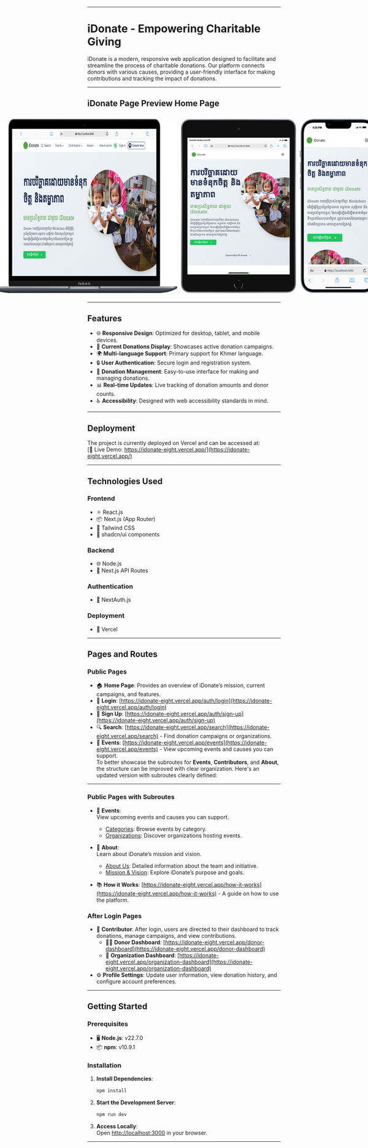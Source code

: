 
---

# iDonate - Empowering Charitable Giving  

iDonate is a modern, responsive web application designed to facilitate and streamline the process of charitable donations. Our platform connects donors with various causes, providing a user-friendly interface for making contributions and tracking the impact of donations.  

---

## iDonate Page Preview Home Page  
<div style="display: flex; justify-content: center; gap: 10px; padding: 10px;">
   <img src="./Laptop-iDonate.png" alt="Laptop iDonate Responsive" width="500"/>
   <img src="./Tablet-iDonate.png" alt="Tablet iDonate Responsive" width="300" />
   <img src="./Mobile-iDonate.png" alt="Mobile iDonate Responsive" width="200" />
</div>


---

## Features  

- 🌐 **Responsive Design**: Optimized for desktop, tablet, and mobile devices.  
- 🎯 **Current Donations Display**: Showcases active donation campaigns.  
- 🌍 **Multi-language Support**: Primary support for Khmer language.  
- 🔒 **User Authentication**: Secure login and registration system.  
- 💸 **Donation Management**: Easy-to-use interface for making and managing donations.  
- 📊 **Real-time Updates**: Live tracking of donation amounts and donor counts.  
- ♿ **Accessibility**: Designed with web accessibility standards in mind.  

---

## Deployment  

The project is currently deployed on Vercel and can be accessed at:  
[🚀 Live Demo: https://idonate-eight.vercel.app/](https://idonate-eight.vercel.app/)  

---

## Technologies Used  

### Frontend  
- ⚛️ React.js  
- 📦 Next.js (App Router)  
- 🎨 Tailwind CSS  
- 🧩 shadcn/ui components  

### Backend  
- 🌐 Node.js  
- 📂 Next.js API Routes  

### Authentication  
- 🔑 NextAuth.js  

### Deployment  
- 📡 Vercel  

---

## Pages and Routes  

### **Public Pages**  
- 🏠 **Home Page**: Provides an overview of iDonate’s mission, current campaigns, and features.  
- 🔑 **Login**: [https://idonate-eight.vercel.app/auth/login](https://idonate-eight.vercel.app/auth/login)  
- 📝 **Sign Up**: [https://idonate-eight.vercel.app/auth/sign-up](https://idonate-eight.vercel.app/auth/sign-up)  
- 🔍 **Search**: [https://idonate-eight.vercel.app/search](https://idonate-eight.vercel.app/search) - Find donation campaigns or organizations.  
- 🎉 **Events**: [https://idonate-eight.vercel.app/events](https://idonate-eight.vercel.app/events) - View upcoming events and causes you can support.  
        To better showcase the subroutes for **Events**, **Contributors**, and **About**, the structure can be improved with clear organization. Here's an updated version with subroutes clearly defined:

---

### **Public Pages with Subroutes**

- 🎉 **Events**:  
  View upcoming events and causes you can support.  
  - [Categories](https://idonate-eight.vercel.app/categories): Browse events by category.  
  - [Organizations](https://idonate-eight.vercel.app/organizations): Discover organizations hosting events.  

- 📜 **About**:  
  Learn about iDonate’s mission and vision.  
  - [About Us](https://idonate-eight.vercel.app/about-us): Detailed information about the team and initiative.  
  - [Mission & Vision](https://idonate-eight.vercel.app/mission-vision): Explore iDonate’s purpose and goals.  

- 📚 **How it Works**: [https://idonate-eight.vercel.app/how-it-works](https://idonate-eight.vercel.app/how-it-works) - A guide on how to use the platform.  

### **After Login Pages**  
- 🤝 **Contributor**: After login, users are directed to their dashboard to track donations, manage campaigns, and view contributions.  
  - 🧍‍♂️ **Donor Dashboard**: [https://idonate-eight.vercel.app/donor-dashboard](https://idonate-eight.vercel.app/donor-dashboard)  
  - 🏢 **Organization Dashboard**: [https://idonate-eight.vercel.app/organization-dashboard](https://idonate-eight.vercel.app/organization-dashboard)  
- ⚙️ **Profile Settings**: Update user information, view donation history, and configure account preferences.  

---

## Getting Started  

### Prerequisites  

- 🖥️ **Node.js**: v22.7.0  
- 📦 **npm**: v10.9.1  

### Installation  

1. **Install Dependencies**:  
   ```bash  
   npm install  
   ```  

2. **Start the Development Server**:  
   ```bash  
   npm run dev  
   ```  

3. **Access Locally**:  
   Open [http://localhost:3000](http://localhost:3000) in your browser.  

---
